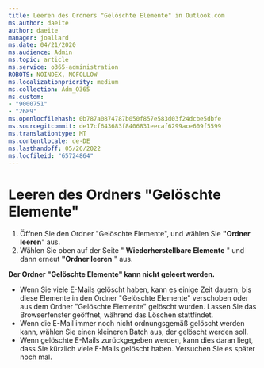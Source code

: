 ```yaml
---
title: Leeren des Ordners "Gelöschte Elemente" in Outlook.com
ms.author: daeite
author: daeite
manager: joallard
ms.date: 04/21/2020
ms.audience: Admin
ms.topic: article
ms.service: o365-administration
ROBOTS: NOINDEX, NOFOLLOW
ms.localizationpriority: medium
ms.collection: Adm_O365
ms.custom:
- "9000751"
- "2689"
ms.openlocfilehash: 0b787a0874787b050f857e583d03f24dcbe5dbfe
ms.sourcegitcommit: de17cf643683f8406831eecaf6299ace609f5599
ms.translationtype: MT
ms.contentlocale: de-DE
ms.lasthandoff: 05/26/2022
ms.locfileid: "65724864"
---
```

# <a name="empty-the-deleted-items-folder"></a>Leeren des Ordners "Gelöschte Elemente"

1. Öffnen Sie den Ordner "Gelöschte Elemente", und wählen Sie **"Ordner leeren**" aus.
2. Wählen Sie oben auf der Seite " **Wiederherstellbare Elemente** " und dann erneut **"Ordner leeren** " aus.

**Der Ordner "Gelöschte Elemente" kann nicht geleert werden.**

- Wenn Sie viele E-Mails gelöscht haben, kann es einige Zeit dauern, bis diese Elemente in den Ordner "Gelöschte Elemente" verschoben oder aus dem Ordner "Gelöschte Elemente" gelöscht wurden. Lassen Sie das Browserfenster geöffnet, während das Löschen stattfindet.
- Wenn die E-Mail immer noch nicht ordnungsgemäß gelöscht werden kann, wählen Sie einen kleineren Batch aus, der gelöscht werden soll.
- Wenn gelöschte E-Mails zurückgegeben werden, kann dies daran liegt, dass Sie kürzlich viele E-Mails gelöscht haben. Versuchen Sie es später noch mal.